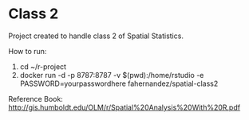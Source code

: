 # Class 2
Project created to handle class 2 of Spatial Statistics.

How to run:

1. cd ~/r-project
2. docker run -d -p 8787:8787 -v $(pwd):/home/rstudio -e PASSWORD=yourpasswordhere fahernandez/spatial-class2

Reference Book:
http://gis.humboldt.edu/OLM/r/Spatial%20Analysis%20With%20R.pdf